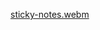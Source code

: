 [sticky-notes.webm](https://github.com/user-attachments/assets/6cb4c7c7-9a41-40ba-afbd-d0f5452280c3)
